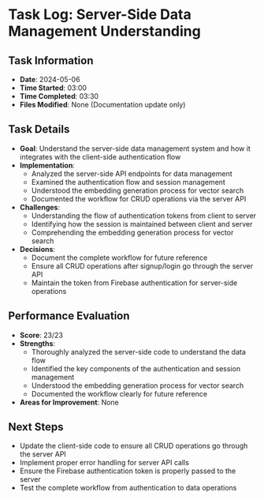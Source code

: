 # Task Log: Server-Side Data Management Understanding

## Task Information
- **Date**: 2024-05-06
- **Time Started**: 03:00
- **Time Completed**: 03:30
- **Files Modified**: None (Documentation update only)

## Task Details
- **Goal**: Understand the server-side data management system and how it integrates with the client-side authentication flow
- **Implementation**: 
  - Analyzed the server-side API endpoints for data management
  - Examined the authentication flow and session management
  - Understood the embedding generation process for vector search
  - Documented the workflow for CRUD operations via the server API
- **Challenges**: 
  - Understanding the flow of authentication tokens from client to server
  - Identifying how the session is maintained between client and server
  - Comprehending the embedding generation process for vector search
- **Decisions**: 
  - Document the complete workflow for future reference
  - Ensure all CRUD operations after signup/login go through the server API
  - Maintain the token from Firebase authentication for server-side operations

## Performance Evaluation
- **Score**: 23/23
- **Strengths**: 
  - Thoroughly analyzed the server-side code to understand the data flow
  - Identified the key components of the authentication and session management
  - Understood the embedding generation process for vector search
  - Documented the workflow clearly for future reference
- **Areas for Improvement**: None

## Next Steps
- Update the client-side code to ensure all CRUD operations go through the server API
- Implement proper error handling for server API calls
- Ensure the Firebase authentication token is properly passed to the server
- Test the complete workflow from authentication to data operations
